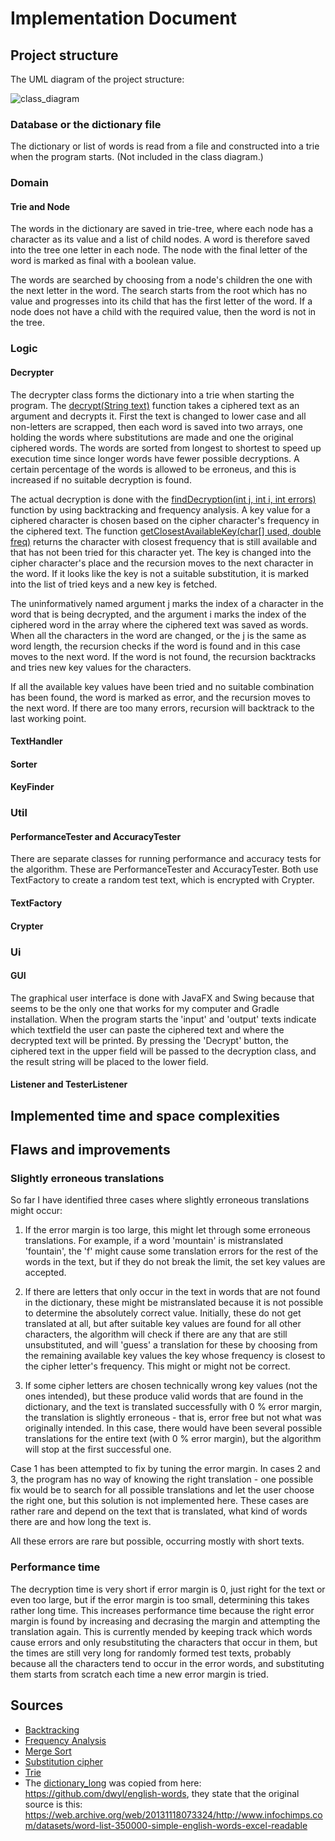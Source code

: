 # Implementation Document

## Project structure

The UML diagram of the project structure:

![class_diagram](https://user-images.githubusercontent.com/73843204/167305463-d58c9a09-26ea-4ae9-9abe-6b29438f1f1f.png)

### Database or the dictionary file
The dictionary or list of words is read from a file and constructed into a trie when the program starts. (Not included in the class diagram.)

### Domain

#### Trie and Node
The words in the dictionary are saved in trie-tree, where each node has a character as its value and a list of child nodes. A word is therefore saved into the tree one letter in each node. The node with the final letter of the word is marked as final with a boolean value.

The words are searched by choosing from a node's children the one with the next letter in the word. The search starts from the root which has no value and progresses into its child that has the first letter of the word. If a node does not have a child with the required value, then the word is not in the tree.

### Logic

#### Decrypter
The decrypter class forms the dictionary into a trie when starting the program. The [decrypt(String text)](https://github.com/hjeronen/cipher-decipher/blob/7dc9964e83bb87116f5c0a79b595b6f798ffca05/cipher-decipher/src/main/java/logic/Decrypter.java#L113) function takes a ciphered text as an argument and decrypts it. First the text is changed to lower case and all non-letters are scrapped, then each word is saved into two arrays, one holding the words where substitutions are made and one the original ciphered words. The words are sorted from longest to shortest to speed up execution time since longer words have fewer possible decryptions. A certain percentage of the words is allowed to be erroneus, and this is increased if no suitable decryption is found.

The actual decryption is done with the [findDecryption(int j, int i, int errors)](https://github.com/hjeronen/cipher-decipher/blob/7dc9964e83bb87116f5c0a79b595b6f798ffca05/cipher-decipher/src/main/java/logic/Decrypter.java#L193) function by using backtracking and frequency analysis. A key value for a ciphered character is chosen based on the cipher character's frequency in the ciphered text. The function [getClosestAvailableKey(char[] used, double freq)](https://github.com/hjeronen/cipher-decipher/blob/7dc9964e83bb87116f5c0a79b595b6f798ffca05/cipher-decipher/src/main/java/logic/Decrypter.java#L300) returns the character with closest frequency that is still available and that has not been tried for this character yet. The key is changed into the cipher character's place and the recursion moves to the next character in the word. If it looks like the key is not a suitable substitution, it is marked into the list of tried keys and a new key is fetched.

The uninformatively named argument j marks the index of a character in the word that is being decrypted, and the argument i marks the index of the ciphered word in the array where the ciphered text was saved as words. When all the characters in the word are changed, or the j is the same as word length, the recursion checks if the word is found and in this case moves to the next word. If the word is not found, the recursion backtracks and tries new key values for the characters.

If all the available key values have been tried and no suitable combination has been found, the word is marked as error, and the recursion moves to the next word. If there are too many errors, recursion will backtrack to the last working point.

#### TextHandler

#### Sorter

#### KeyFinder

### Util

#### PerformanceTester and AccuracyTester
There are separate classes for running performance and accuracy tests for the algorithm. These are PerformanceTester and AccuracyTester. Both use TextFactory to create a random test text, which is encrypted with Crypter.

#### TextFactory

#### Crypter

### Ui

#### GUI
The graphical user interface is done with JavaFX and Swing because that seems to be the only one that works for my computer and Gradle installation. When the program starts the 'input' and 'output' texts indicate which textfield the user can paste the ciphered text and where the decrypted text will be printed. By pressing the 'Decrypt' button, the ciphered text in the upper field will be passed to the decryption class, and the result string will be placed to the lower field.

#### Listener and TesterListener

## Implemented time and space complexities

## Flaws and improvements

### Slightly erroneous translations
So far I have identified three cases where slightly erroneous translations might occur:

1. If the error margin is too large, this might let through some erroneous translations. For example, if a word 'mountain' is mistranslated 'fountain', the 'f' might cause some translation errors for the rest of the words in the text, but if they do not break the limit, the set key values are accepted.

2. If there are letters that only occur in the text in words that are not found in the dictionary, these might be mistranslated because it is not possible to determine the absolutely correct value. Initially, these do not get translated at all, but after suitable key values are found for all other characters, the algorithm will check if there are any that are still unsubstituted, and will 'guess' a translation for these by choosing from the remaining available key values the key whose frequency is closest to the cipher letter's frequency. This might or might not be correct.

3. If some cipher letters are chosen technically wrong key values (not the ones intended), but these produce valid words that are found in the dictionary, and the text is translated successfully with 0 % error margin, the translation is slightly erroneous - that is, error free but not what was originally intended. In this case, there would have been several possible translations for the entire text (with 0 % error margin), but the algorithm will stop at the first successful one.

Case 1 has been attempted to fix by tuning the error margin. In cases 2 and 3, the program has no way of knowing the right translation - one possible fix would be to search for all possible translations and let the user choose the right one, but this solution is not implemented here. These cases are rather rare and depend on the text that is translated, what kind of words there are and how long the text is.

All these errors are rare but possible, occurring mostly with short texts.

### Performance time
The decryption time is very short if error margin is 0, just right for the text or even too large, but if the error margin is too small, determining this takes rather long time. This increases performance time because the right error margin is found by increasing and decrasing the margin and attempting the translation again. This is currently mended by keeping track which words cause errors and only resubstituting the characters that occur in them, but the times are still very long for randomly formed test texts, probably because all the characters tend to occur in the error words, and substituting them starts from scratch each time a new error margin is tried.

## Sources
* [Backtracking](https://en.wikipedia.org/wiki/Backtracking)
* [Frequency Analysis](https://www.101computing.net/frequency-analysis/)
* [Merge Sort](https://raw.githubusercontent.com/pllk/tirakirja/master/tirakirja.pdf)
* [Substitution cipher](https://en.wikipedia.org/wiki/Substitution_cipher)
* [Trie](https://en.wikipedia.org/wiki/Trie)
* The [dictionary_long](https://github.com/hjeronen/cipher-decipher/blob/main/cipher-decipher/dictionary_long.txt) was copied from here: https://github.com/dwyl/english-words, they state that the original source is this: https://web.archive.org/web/20131118073324/http://www.infochimps.com/datasets/word-list-350000-simple-english-words-excel-readable
